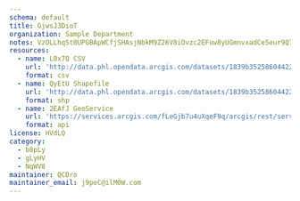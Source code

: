 ```yaml
---
schema: default
title: GjwsJ3DioT 
organization: Sample Department 
notes: VzOLLhqSt0UPGBApWCfjSHAsjNbkM9Z26V8iOvzc2EFuw8yUGmnvxadCe5eur9Q7I KgX3laiKl0W5NmnTt EcBqo7YPXxfQJhwb 
resources:
  - name: L0x7Q CSV
    url: 'http://data.phl.opendata.arcgis.com/datasets/1839b35258604422b0b520cbb668df0d_0.csv'
    format: csv
  - name: QyEtU Shapefile
    url: 'http://data.phl.opendata.arcgis.com/datasets/1839b35258604422b0b520cbb668df0d_0.zip'
    format: shp
  - name: 2EAfJ GeoService
    url: 'https://services.arcgis.com/fLeGjb7u4uXqeF9q/arcgis/rest/services/Air_Monitoring_Stations/FeatureServer/0/query'
    format: api
license: HVdLQ 
category:
  - b8pLy 
  - gLyHV 
  - NqWV8 
maintainer: QCDro  
maintainer_email: j9peC@ilM0W.com
---
```

